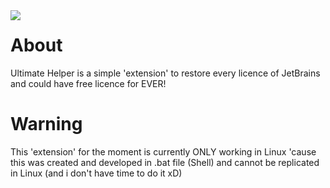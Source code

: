 <img src= "https://i.imgur.com/LImREQV.png" align="left"> 

# About
Ultimate Helper is a simple 'extension' to restore every licence of JetBrains and could have free licence for EVER!

# Warning
This 'extension' for the moment is currently ONLY working in Linux 'cause this was created and 
developed in .bat file (Shell) and cannot be replicated in Linux (and i don't have time to do it xD)


 
